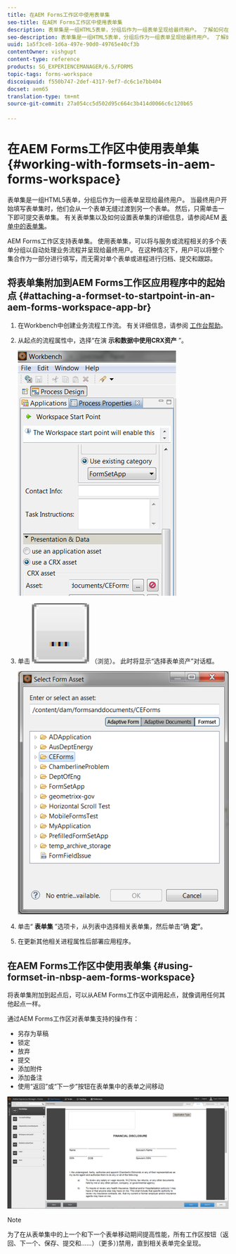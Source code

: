 ```yaml
---
title: 在AEM Forms工作区中使用表单集
seo-title: 在AEM Forms工作区中使用表单集
description: 表单集是一组HTML5表单，分组后作为一组表单呈现给最终用户。 了解如何在AEM Forms工作区中使用表单集。
seo-description: 表单集是一组HTML5表单，分组后作为一组表单呈现给最终用户。 了解如何在AEM Forms工作区中使用表单集。
uuid: 1a5f3ce8-1d6a-497e-90d0-49765e40cf3b
contentOwner: vishgupt
content-type: reference
products: SG_EXPERIENCEMANAGER/6.5/FORMS
topic-tags: forms-workspace
discoiquuid: f550b747-2def-4317-9ef7-dc6c1e7bb404
docset: aem65
translation-type: tm+mt
source-git-commit: 27a054cc5d502d95c664c3b414d0066c6c120b65

---
```



# 在AEM Forms工作区中使用表单集{#working-with-formsets-in-aem-forms-workspace}

表单集是一组HTML5表单，分组后作为一组表单呈现给最终用户。 当最终用户开始填写表单集时，他们会从一个表单无缝过渡到另一个表单。 然后，只需单击一下即可提交表单集。 有关表单集以及如何设置表单集的详细信息，请参阅AEM [表单中的表单集](../../forms/using/formset-in-aem-forms.md)。

AEM Forms工作区支持表单集。 使用表单集，可以将与服务或流程相关的多个表单分组以自动处理业务流程并呈现给最终用户。 在这种情况下，用户可以将整个集合作为一部分进行填写，而无需对单个表单或进程进行归档、提交和跟踪。

## 将表单集附加到AEM Forms工作区应用程序中的起始点 {#attaching-a-formset-to-startpoint-in-an-aem-forms-workspace-app-br}

1. 在Workbench中创建业务流程工作流。 有关详细信息，请参阅 [工作台帮助](https://www.adobe.com/go/learn_aemforms_workbench_63)。
1. 从起点的流程属性中，选择“在演 **示和数据中使用CRX资产** ”。

   ![1-3](assets/1-3.png)

1. 单击 ![CRX资产路径旁的浏览](assets/browse.png) （浏览）。 此时将显示“选择表单资产”对话框。

   ![2-1](assets/2-1.png)

1. 单击“ **表单集** ”选项卡，从列表中选择相关表单集，然后单击“确 **定”**。

1. 在更新其他相关进程属性后部署应用程序。

## 在AEM Forms工作区中使用表单集 {#using-formset-in-nbsp-aem-forms-workspace}

将表单集附加到起点后，可以从AEM Forms工作区中调用起点，就像调用任何其他起点一样。

通过AEM Forms工作区对表单集支持的操作有：

* 另存为草稿
* 锁定
* 放弃
* 提交
* 添加附件
* 添加备注
* 使用“返回”或“下一步”按钮在表单集中的表单之间移动

![3-1](assets/3-1.png)

>[!NOTE]
>
>为了在从表单集中的上一个和下一个表单移动期间提高性能，所有工作区按钮（返回、下一个、保存、提交和……）（更多）)禁用，直到相关表单完全呈现。

